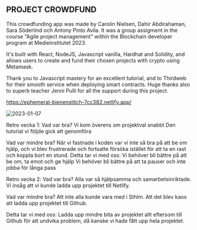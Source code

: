 ## PROJECT CROWDFUND

This crowdfunding app was made by Carolin Nielsen, Dahir Abdirahaman, 
Sara Söderlind och Antony Pinto Avila. It was a group assigment in the course 
"Agile project management" within the Blockchain developer program at Medieinstitutet 2023.

It's built with React, NodeJS, Javascript vanilla, Hardhat and Solidity, and allows 
users to create and fund their chosen projects with crypto using Metamask.

Thank you to Javascript mastery for an excellent tutorial, and to Thirdweb for their
smooth service when deploying smart contracts. Huge thanks also to superb teacher Jenni Pulli 
for all the support during this project.

https://ephemeral-bienenstitch-7cc382.netlify.app/

![2023-01-07](https://user-images.githubusercontent.com/113106103/213424451-4ad24389-b24f-4b1f-b072-3a0a432a7d14.png)




Retro vecka 1:
Vad var bra?
Vi kom överens om projektval snabbt
Den tutorial vi följde gick att genomföra

Vad var mindre bra?
När vi fastnade i koden var vi inte så bra på att be om hjälp, och vi blev frustrerade och fortsatte försöka istället för att ta en rast och koppla bort en stund. 
Detta tar vi med oss:
Vi behöver bli bättre på att be om, ta emot och ge hjälp
Vi behöver bli bättre på att ta pauser och inte jobba för långa pass

Retro vecka 2:
Vad var bra?
Alla var så hjälpsamma och samarbetsinriktade.
Vi insåg att vi kunde ladda upp projektet till Netlify.

Vad var mindre bra?
Att inte alla kunde vara med i Sthlm.
Att det blev kaos att ladda upp projektet till Github.

Detta tar vi med oss:
Ladda upp mindre bita av projektet allt eftersom till Github för att undvika problem, då kanske vi hade fått upp hela projektet.
